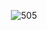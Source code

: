 
<p align="center">
    <img align="center" alt="505" src="https://media.giphy.com/media/sZY0HeY8yjQBlJGzyi/giphy.gif">
    
</p>
